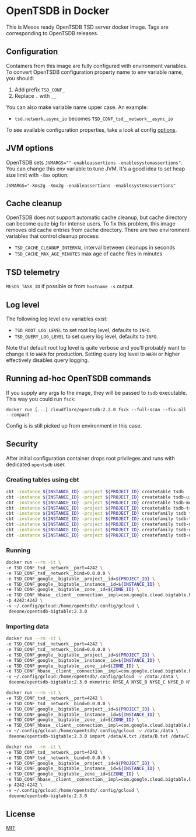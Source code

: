 # OpenTSDB in Docker

This is Mesos ready OpenTSDB TSD server docker image. Tags are corresponding
to OpenTSDB releases.

## Configuration

Containers from this image are fully configured with environment variables.
To convert OpenTSDB configuration property name to env variable name,
you should:

1. Add prefix `TSD_CONF_`
2. Replace `.` with `__`

You can also make variable name upper case. An example:

* `tsd.network.async_io` becomes `TSD_CONF_tsd__network__async_io`

To see available configuration properties, take a look at config
[options](http://opentsdb.net/docs/build/html/user_guide/configuration.html).

## JVM options

OpenTSDB sets `JVMARGS=""-enableassertions -enablesystemassertions"`. You
can change this env variable to tune JVM. It's a good idea to set heap
size limit with `-Xmx` option:

```
JVMARGS="-Xms2g -Xmx2g -enableassertions -enablesystemassertions"
```

## Cache cleanup

OpenTSDB does not support automatic cache cleanup, but cache directory
can become quite big for intense users. To fix this problem, this image
removes old cache entries from cache directory. There are two environment
variables that control cleanup process:

* `TSD_CACHE_CLEANUP_INTERVAL` interval between cleanups in seconds
* `TSD_CACHE_MAX_AGE_MINUTES` max age of cache files in minutes

## TSD telemetry

`MESOS_TASK_ID` if possible or from `hostname -s` output.

## Log level

The following log level env variables exist:

* `TSD_ROOT_LOG_LEVEL` to set root log level, defaults to `INFO`.
* `TSD_QUERY_LOG_LEVEL` to set query log level, defaults to `INFO`.

Note that default root log level is quite verbose and you'll probably want
to change it to `WARN` for production. Setting query log level to `WARN`
or higher effectively disables query logging.

## Running ad-hoc OpenTSDB commands

If you supply any args to the image, they will be passed to `tsdb` executable.
This way you could run `fsck`:

```
docker run [...] cloudflare/opentsdb:2.2.0 fsck --full-scan --fix-all --compact
```

Config is is still picked up from environment in this case.

## Security

After initial configuration container drops root privileges and runs
with dedicated `opentsdb` user.


### Creating tables using cbt

```bash
cbt -instance ${INSTANCE_ID} -project ${PROJECT_ID} createtable tsdb 
cbt -instance ${INSTANCE_ID} -project ${PROJECT_ID} createtable tsdb-uid
cbt -instance ${INSTANCE_ID} -project ${PROJECT_ID} createtable tsdb-meta
cbt -instance ${INSTANCE_ID} -project ${PROJECT_ID} createtable tsdb-tree
cbt -instance ${INSTANCE_ID} -project ${PROJECT_ID} createfamily tsdb t   
cbt -instance ${INSTANCE_ID} -project ${PROJECT_ID} createfamily tsdb-tree t
cbt -instance ${INSTANCE_ID} -project ${PROJECT_ID} createfamily tsdb-meta t
cbt -instance ${INSTANCE_ID} -project ${PROJECT_ID} createfamily tsdb-uid id
cbt -instance ${INSTANCE_ID} -project ${PROJECT_ID} createfamily tsdb-uid name
```

### Running

```bash
docker run --rm -it \
-e TSD_CONF_tsd__network__port=4242 \
-e TSD_CONF_tsd__network__bind=0.0.0.0 \
-e TSD_CONF_google__bigtable__project__id=${PROJECT_ID} \
-e TSD_CONF_google__bigtable__instance__id=${INSTANCE_ID} \
-e TSD_CONF_google__bigtable__zone__id=${ZONE_ID} \
-e TSD_CONF_hbase__client__connection__impl=com.google.cloud.bigtable.hbase1_2.BigtableConnection \
-p 4242:4242 \
-v ~/.config/gcloud:/home/opentsdb/.config/gcloud \
 deeone/opentsdb-bigtable:2.3.0 
``` 

### Importing data

```bash
docker run --rm -it \
-e TSD_CONF_tsd__network__port=4242 \
-e TSD_CONF_tsd__network__bind=0.0.0.0 \
-e TSD_CONF_google__bigtable__project__id=${PROJECT_ID} \
-e TSD_CONF_google__bigtable__instance__id=${INSTANCE_ID} \
-e TSD_CONF_google__bigtable__zone__id=${ZONE_ID} \
-e TSD_CONF_hbase__client__connection__impl=com.google.cloud.bigtable.hbase1_2.BigtableConnection \
-v ~/.config/gcloud:/home/opentsdb/.config/gcloud -v /data:/data \
 deeone/opentsdb-bigtable:2.3.0 mkmetric NYSE_A NYSE_B NYSE_C NYSE_D NYSE_E NYSE_F NYSE_G NYSE_H

docker run --rm -it \
-e TSD_CONF_tsd__network__port=4242 \
-e TSD_CONF_tsd__network__bind=0.0.0.0 \
-e TSD_CONF_google__bigtable__project__id=${PROJECT_ID} \
-e TSD_CONF_google__bigtable__instance__id=${INSTANCE_ID} \
-e TSD_CONF_google__bigtable__zone__id=${ZONE_ID} \
-e TSD_CONF_hbase__client__connection__impl=com.google.cloud.bigtable.hbase1_2.BigtableConnection \
-v ~/.config/gcloud:/home/opentsdb/.config/gcloud -v /data:/data \
 deeone/opentsdb-bigtable:2.3.0 import /data/A.txt /data/B.txt /data/C.txt /data/D.txt /data/E.txt /data/F.txt /data/G.txt /data/H.txt

docker run --rm -it \
-e TSD_CONF_tsd__network__port=4242 \
-e TSD_CONF_tsd__network__bind=0.0.0.0 \
-e TSD_CONF_google__bigtable__project__id=${PROJECT_ID} \
-e TSD_CONF_google__bigtable__instance__id=${INSTANCE_ID} \
-e TSD_CONF_google__bigtable__zone__id=${ZONE_ID} \
-e TSD_CONF_hbase__client__connection__impl=com.google.cloud.bigtable.hbase1_2.BigtableConnection \
-p 4242:4242 \
-v ~/.config/gcloud:/home/opentsdb/.config/gcloud \
 deeone/opentsdb-bigtable:2.3.0 
``` 

## License

[MIT](LICENSE)
